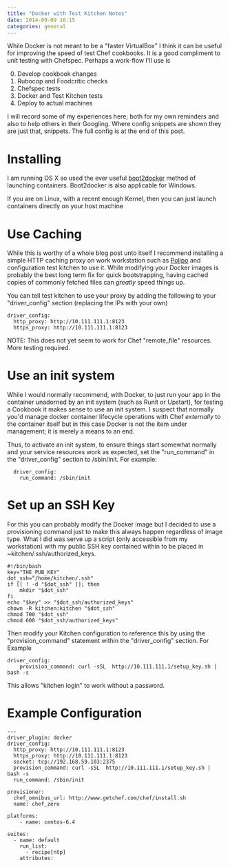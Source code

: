 ```yaml
---
title: "Docker with Test Kitchen Notes"
date: 2014-09-09 16:15
categories: general
---
```


While Docker is not meant to be a "faster VirtualBox" I think it can 
be useful for improving the speed of test Chef cookbooks. It is a good 
compliment to unit testing with Chefspec. Perhaps a work-flow I'll use is

0. Develop cookbook changes
1. Rubocop and Foodcritic checks
2. Chefspec tests
3. Docker and Test Kitchen tests
4. Deploy to actual machines

I will record some of my experiences here; both for my own reminders and also to
help others in their Googling. Where config snippets are shown they are just
that, snippets. The full config is at the end of this post.

# Installing

I am running OS X so used the ever useful [boot2docker](http://boot2docker.io/) method of 
launching containers. Boot2docker is also applicable for Windows.

If you are on Linux, with a recent enough Kernel, then you can just launch containers 
directly on your host machine

# Use Caching

While this is worthy of a whole blog post unto itself I recommend installing a
simple HTTP caching proxy on work workstation such as
[Polipo](http://www.pps.univ-paris-diderot.fr/~jch/software/polipo/) and
configuration test kitchen to use it. While modifying your Docker images is
probably the best long term fix for quick bootstrapping, having cached copies of
commonly fetched files can *greatly* speed things up. 

You can tell test kitchen to use your proxy by adding the following to your
"driver_config" section (replacing the IPs with
your own)

    driver_config:
      http_proxy: http://10.111.111.1:8123
      https_proxy: http://10.111.111.1:8123

NOTE: This does not yet seem to work for Chef "remote_file" resources. More
testing required.

# Use an init system

While I would normally recommend, with Docker, to just run your app in the
container unadorned by an init system \(such as Runit or Upstart\), for testing a
Cookbook it makes sense to use an init system. I suspect that normally you'd manage docker container
lifecycle operations with Chef *externally* to the container itself but in this
case Docker is not the item under management; it is merely a means to an end.

Thus, to activate an init system, to ensure things start somewhat normally and
your service resources work as expected, set the "run_command" in the
"driver_config" section to /sbin/init. For example:

      driver_config:
        run_command: /sbin/init
  
# Set up an SSH Key

For this you can probably modify the Docker image but I decided to use a
provisioning command just to make this always happen regardless of image type.
What I did was serve up a script (only accessible from my workstation) with my 
public SSH key contained within to be placed in ~kitchen/.ssh/authorized_keys.

    #!/bin/bash
    key="THE_PUB_KEY"
    dot_ssh="/home/kitchen/.ssh"
    if [[ ! -d "$dot_ssh" ]]; then
        mkdir "$dot_ssh"
    fi
    echo "$key" >> "$dot_ssh/authorized_keys"
    chown -R kitchen:kitchen "$dot_ssh"
    chmod 700 "$dot_ssh"
    chmod 600 "$dot_ssh/authorized_keys"

Then modify your Kitchen configuration to reference this by using the
"provision\_command" statement within the "driver\_config" section. For Example

    driver_config:
        provision_command: curl -sSL  http://10.111.111.1/setup_key.sh | bash -s

This allows "kitchen login" to work without a password.

# Example Configuration

    ---
    driver_plugin: docker
    driver_config:
      http_proxy: http://10.111.111.1:8123
      https_proxy: http://10.111.111.1:8123
      socket: tcp://192.168.59.103:2375
      provision_command: curl -sSL  http://10.111.111.1/setup_key.sh | bash -s
      run_command: /sbin/init

    provisioner:
      chef_omnibus_url: http://www.getchef.com/chef/install.sh
      name: chef_zero

    platforms:
        - name: centos-6.4

    suites:
      - name: default
        run_list:
          - recipe[ntp]
        attributes:
